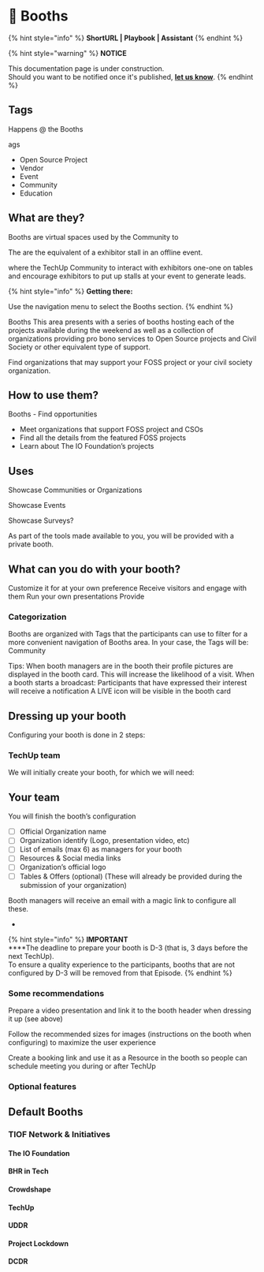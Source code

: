 # 🚧 Booths

{% hint style="info" %}
**ShortURL | Playbook | Assistant**
{% endhint %}



{% hint style="warning" %}
**NOTICE**

This documentation page is under construction.\
Should you want to be notified once it's published, [**let us know**](https://tiof.click/TIOFTarianUpdatesService).
{% endhint %}

## Tags

Happens @ the Booths



ags

* Open Source Project
* Vendor
* Event
* Community
* Education

##

## What are they?

Booths are virtual spaces used by the Community to&#x20;

The are the equivalent of a exhibitor stall in an offline event.

where the TechUp Community  to interact with exhibitors one-one on tables and encourage exhibitors to put up stalls at your event to generate leads.

{% hint style="info" %}
**Getting there:**

Use the navigation menu to select the Booths section.
{% endhint %}

Booths This area presents with a series of booths hosting each of the projects available during the weekend as well as a collection of organizations providing pro bono services to Open Source projects and Civil Society or other equivalent type of support.



Find organizations that may support your FOSS project or your civil society organization.



## How to use them?





Booths - Find opportunities

* Meet organizations that support FOSS project and CSOs
* Find all the details from the featured FOSS projects
* Learn about The IO Foundation’s projects

## Uses

Showcase Communities or Organizations

Showcase Events

Showcase Surveys?





As part of the tools made available to you, you will be provided with a private booth.

## What can you do with your booth?

Customize it for at your own preference Receive visitors and engage with them Run your own presentations Provide

### Categorization

Booths are organized with Tags that the participants can use to filter for a more convenient navigation of Booths area. In your case, the Tags will be: Community

Tips: When booth managers are in the booth their profile pictures are displayed in the booth card. This will increase the likelihood of a visit. When a booth starts a broadcast: Participants that have expressed their interest will receive a notification A LIVE icon will be visible in the booth card





## Dressing up your booth

Configuring your booth is done in 2 steps:

### TechUp team

We will initially create your booth, for which we will need:&#x20;

## Your team

You will finish the booth’s configuration

* [ ] Official Organization name
* [ ] Organization identify (Logo, presentation video, etc)
* [ ] List of emails (max 6) as managers for your booth
* [ ] Resources & Social media links
* [ ] Organization’s official logo
* [ ] Tables & Offers (optional) (These will already be provided during the submission of your organization)

Booth managers will receive an email with a magic link to configure all these.

*

{% hint style="info" %}
**IMPORTANT**\
****The deadline to prepare your booth is D-3 (that is, 3 days before the next TechUp).\
To ensure a quality experience to the participants, booths that are not configured by D-3 will be removed from that Episode.
{% endhint %}



### Some recommendations

Prepare a video presentation and link it to the booth header when dressing it up (see above)

Follow the recommended sizes for images (instructions on the booth when configuring) to maximize the user experience

Create a booking link and use it as a Resource in the booth so people can schedule meeting you during or after TechUp





### Optional features





## Default Booths

### TIOF Network & Initiatives

#### The IO Foundation

#### BHR in Tech

#### Crowdshape

#### TechUp

#### UDDR

#### Project Lockdown

#### DCDR

